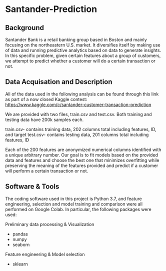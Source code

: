 # Santander-Prediction

## Background
Santander Bank is a retail banking group based in Boston and mainly focusing on the northeastern U.S. market. It diversifies itself by making use of data and running predictive analytics based on data to generate insights. In this specific problem, given certain features about a group of customers, we attempt to predict whether a customer will do a certain transaction or not.

## Data Acquisation and Description
All of the data used in the following analysis can be found through this link as part of a now closed Kaggle contest: 
https://www.kaggle.com/c/santander-customer-transaction-prediction

We are provided with two files, train.csv and test.csv. Both training and testing data have 200k samples each. 

train.csv- contains training data, 202 columns total including features, ID, and target
test.csv- contains testing data, 201 columns total including features, ID

Each of the 200 features are anonymized numerical columns identified with a unique arbitrary number. Our goal is to fit models based on the provided data and features and choose the best one that minimizes overfitting while preserving the meaning of the features provided and predict if a customer will perform a certain transaction or not.

## Software & Tools
The coding software used in this project is Python 3.7, and feature engineering, selection and model training and comparison were all performed on Google Colab. In particular, the following packages were used:

Preliminary data processing & Visualization
- pandas
- numpy
- seaborn

Feature engineering & Model selection
- sklearn

